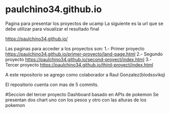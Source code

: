 # paulchino34.github.io
Pagina para presentar los proyectos de ucamp
La siguiente es la url que se debe utilizar para visualizar el resultado final

https://paulchino34.github.io/

Las paginas para acceder a los proyectos son:
1.- Primer proyecto https://paulchino34.github.io/primer-proyecto/land-page.html
2.- Segundo proyecto https://paulchino34.github.io/second-proyect/index.html 
3.- Tercer proyecto https://paulchino34.github.io/third-proyect/index.html

A este repositorio se agrego como colaborador a Raul Gonzalez(blodssvikq)

El repositorio cuenta con mas de 5 commits.

#Seccion del tercer proyecto
Dashboard basado en APIs de pokemon
Se presentan dos chart uno con los pesos y otro con las alturas de los pokemon